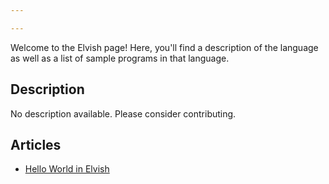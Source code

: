 ```yaml
---

---
```


Welcome to the Elvish page! Here, you'll find a description of the language as well as a list of sample programs in that language.

## Description

No description available. Please consider contributing.

## Articles

- [Hello World in Elvish](https://sampleprograms.io/projects/hello-world/elvish)
